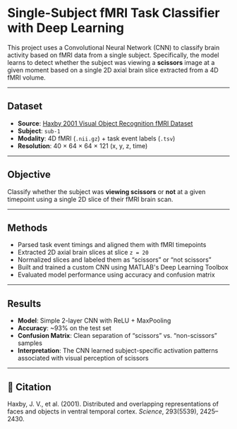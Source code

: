#  Single-Subject fMRI Task Classifier with Deep Learning

This project uses a Convolutional Neural Network (CNN) to classify brain activity based on fMRI data from a single subject. Specifically, the model learns to detect whether the subject was viewing a **scissors** image at a given moment based on a single 2D axial brain slice extracted from a 4D fMRI volume.

---

##  Dataset

- **Source**: [Haxby 2001 Visual Object Recognition fMRI Dataset](https://openneuro.org/datasets/ds000105)
- **Subject**: `sub-1`
- **Modality**: 4D fMRI (`.nii.gz`) + task event labels (`.tsv`)
- **Resolution**: 40 × 64 × 64 × 121 (x, y, z, time)

---

##  Objective

Classify whether the subject was **viewing scissors** or **not** at a given timepoint using a single 2D slice of their fMRI brain scan.

---

##  Methods

- Parsed task event timings and aligned them with fMRI timepoints
- Extracted 2D axial brain slices at slice `z = 20`
- Normalized slices and labeled them as “scissors” or “not scissors”
- Built and trained a custom CNN using MATLAB's Deep Learning Toolbox
- Evaluated model performance using accuracy and confusion matrix

---

##  Results

- **Model**: Simple 2-layer CNN with ReLU + MaxPooling
- **Accuracy**: ~93% on the test set
- **Confusion Matrix**: Clean separation of “scissors” vs. “non-scissors” samples
- **Interpretation**: The CNN learned subject-specific activation patterns associated with visual perception of scissors


---

## 🧾 Citation

Haxby, J. V., et al. (2001). Distributed and overlapping representations of faces and objects in ventral temporal cortex. *Science*, 293(5539), 2425–2430.
